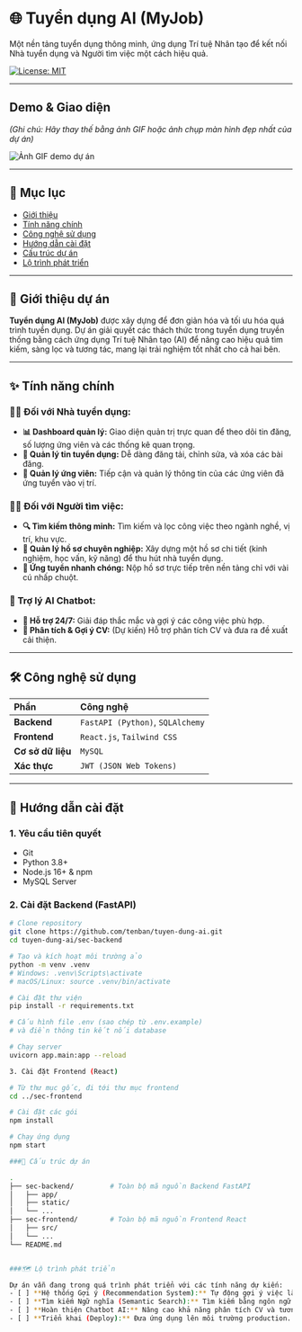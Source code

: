 # 🌐 Tuyển dụng AI (MyJob)

Một nền tảng tuyển dụng thông minh, ứng dụng Trí tuệ Nhân tạo để kết nối Nhà tuyển dụng và Người tìm việc một cách hiệu quả.

[![License: MIT](https://img.shields.io/badge/License-MIT-yellow.svg)](https://opensource.org/licenses/MIT)

---

## Demo & Giao diện

*(Ghi chú: Hãy thay thế bằng ảnh GIF hoặc ảnh chụp màn hình đẹp nhất của dự án)*

![Ảnh GIF demo dự án](https://link-toi-anh-gif-cua-ban.gif)

---

## 📖 Mục lục

- [Giới thiệu](#-giới-thiệu-dự-án)
- [Tính năng chính](#-tính-năng-chính)
- [Công nghệ sử dụng](#-công-nghệ-sử-dụng)
- [Hướng dẫn cài đặt](#-hướng-dẫn-cài-đặt)
- [Cấu trúc dự án](#-cấu-trúc-dự-án)
- [Lộ trình phát triển](#-lộ-trình-phát-triển)

---

## 🌟 Giới thiệu dự án

**Tuyển dụng AI (MyJob)** được xây dựng để đơn giản hóa và tối ưu hóa quá trình tuyển dụng. Dự án giải quyết các thách thức trong tuyển dụng truyền thống bằng cách ứng dụng Trí tuệ Nhân tạo (AI) để nâng cao hiệu quả tìm kiếm, sàng lọc và tương tác, mang lại trải nghiệm tốt nhất cho cả hai bên.

---

## ✨ Tính năng chính

### 👨‍💼 Đối với Nhà tuyển dụng:
- **📊 Dashboard quản lý:** Giao diện quản trị trực quan để theo dõi tin đăng, số lượng ứng viên và các thống kê quan trọng.
- **📝 Quản lý tin tuyển dụng:** Dễ dàng đăng tải, chỉnh sửa, và xóa các bài đăng.
- **📂 Quản lý ứng viên:** Tiếp cận và quản lý thông tin của các ứng viên đã ứng tuyển vào vị trí.

### 👩‍💻 Đối với Người tìm việc:
- **🔍 Tìm kiếm thông minh:** Tìm kiếm và lọc công việc theo ngành nghề, vị trí, khu vực.
- **📄 Quản lý hồ sơ chuyên nghiệp:** Xây dựng một hồ sơ chi tiết (kinh nghiệm, học vấn, kỹ năng) để thu hút nhà tuyển dụng.
- **🚀 Ứng tuyển nhanh chóng:** Nộp hồ sơ trực tiếp trên nền tảng chỉ với vài cú nhấp chuột.

### 🤖 Trợ lý AI Chatbot:
- **💬 Hỗ trợ 24/7:** Giải đáp thắc mắc và gợi ý các công việc phù hợp.
- **🔬 Phân tích & Gợi ý CV:** (Dự kiến) Hỗ trợ phân tích CV và đưa ra đề xuất cải thiện.

---

## 🛠️ Công nghệ sử dụng

| Phần | Công nghệ |
| :--- | :--- |
| **Backend** | `FastAPI (Python)`, `SQLAlchemy` |
| **Frontend** | `React.js`, `Tailwind CSS` |
| **Cơ sở dữ liệu** | `MySQL` |
| **Xác thực** | `JWT (JSON Web Tokens)` |

---

## 🚀 Hướng dẫn cài đặt

### 1. Yêu cầu tiên quyết
- Git
- Python 3.8+
- Node.js 16+ & npm
- MySQL Server

### 2. Cài đặt Backend (FastAPI)
```bash
# Clone repository
git clone https://github.com/tenban/tuyen-dung-ai.git
cd tuyen-dung-ai/sec-backend

# Tạo và kích hoạt môi trường ảo
python -m venv .venv
# Windows: .venv\Scripts\activate
# macOS/Linux: source .venv/bin/activate

# Cài đặt thư viện
pip install -r requirements.txt

# Cấu hình file .env (sao chép từ .env.example)
# và điền thông tin kết nối database

# Chạy server
uvicorn app.main:app --reload

3. Cài đặt Frontend (React)

# Từ thư mục gốc, đi tới thư mục frontend
cd ../sec-frontend

# Cài đặt các gói
npm install

# Chạy ứng dụng
npm start

###📁 Cấu trúc dự án

.
├── sec-backend/         # Toàn bộ mã nguồn Backend FastAPI
│   ├── app/
│   ├── static/
│   └── ...
├── sec-frontend/        # Toàn bộ mã nguồn Frontend React
│   ├── src/
│   └── ...
└── README.md


###🗺️ Lộ trình phát triển

Dự án vẫn đang trong quá trình phát triển với các tính năng dự kiến:
- [ ] **Hệ thống Gợi ý (Recommendation System):** Tự động gợi ý việc làm/ứng viên phù hợp.
- [ ] **Tìm kiếm Ngữ nghĩa (Semantic Search):** Tìm kiếm bằng ngôn ngữ tự nhiên.
- [ ] **Hoàn thiện Chatbot AI:** Nâng cao khả năng phân tích CV và tương tác.
- [ ] **Triển khai (Deploy):** Đưa ứng dụng lên môi trường production.